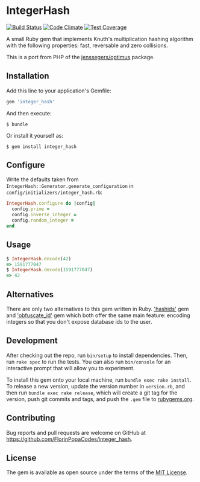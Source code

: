 # IntegerHash

[![Build Status](https://travis-ci.org/FlorinPopaCodes/integer_hash.svg?branch=master)](https://travis-ci.org/FlorinPopaCodes/integer_hash)
[![Code Climate](https://codeclimate.com/github/FlorinPopaCodes/integer_hash/badges/gpa.svg)](https://codeclimate.com/github/FlorinPopaCodes/integer_hash)
[![Test Coverage](https://codeclimate.com/github/FlorinPopaCodes/integer_hash/badges/coverage.svg)](https://codeclimate.com/github/FlorinPopaCodes/integer_hash/coverage)

A small Ruby gem that implements Knuth's multiplication hashing algorithm with the following properties: fast, reversable and zero collisions.

This is a port from PHP of the [jenssegers/optimus](https://github.com/jenssegers/optimus) package.


## Installation

Add this line to your application's Gemfile:

```ruby
gem 'integer_hash'
```

And then execute:

    $ bundle

Or install it yourself as:

    $ gem install integer_hash

## Configure

Write the defaults taken from `IntegerHash::Generator.generate_configuration` in `config/initializers/integer_hash.rb`:

```ruby
IntegerHash.configure do |config|
  config.prime =
  config.inverse_integer =
  config.random_integer =
end
```

## Usage

```ruby
$ IntegerHash.encode(42)
=> 1591777047
$ IntegerHash.decode(1591777047)
=> 42
```

## Alternatives

There are only two alternatives to this gem written in Ruby. ['hashids'](https://github.com/peterhellberg/hashids.rb) gem and ['obfuscate_id'](https://github.com/namick/obfuscate_id) gem which both offer the same main feature: encoding integers so that you don't expose database ids to the user.


## Development

After checking out the repo, run `bin/setup` to install dependencies. Then, run `rake spec` to run the tests. You can also run `bin/console` for an interactive prompt that will allow you to experiment.

To install this gem onto your local machine, run `bundle exec rake install`. To release a new version, update the version number in `version.rb`, and then run `bundle exec rake release`, which will create a git tag for the version, push git commits and tags, and push the `.gem` file to [rubygems.org](https://rubygems.org).


## Contributing

Bug reports and pull requests are welcome on GitHub at https://github.com/FlorinPopaCodes/integer_hash.


## License

The gem is available as open source under the terms of the [MIT License](http://opensource.org/licenses/MIT).
